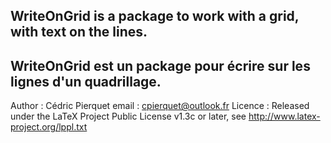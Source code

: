 WriteOnGrid is a package to work with a grid, with text on the lines.
-----------------------------------------------------------------------
WriteOnGrid est un package pour écrire sur les lignes d'un quadrillage.
-----------------------------------------------------------------------
Author : Cédric Pierquet
email : cpierquet@outlook.fr
Licence : Released under the LaTeX Project Public License v1.3c or later, see http://www.latex-project.org/lppl.txt